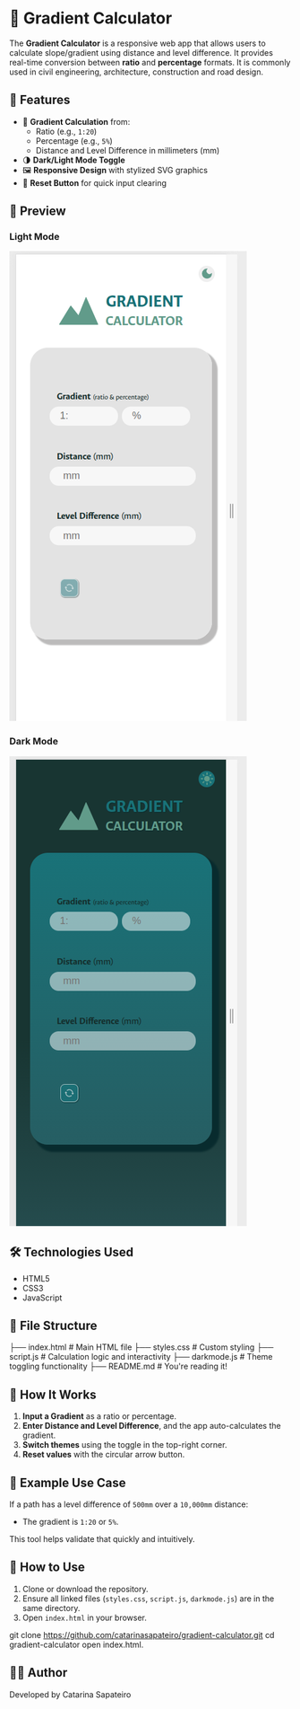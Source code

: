 # 🌄 Gradient Calculator

The **Gradient Calculator** is a responsive web app that allows users to calculate slope/gradient using distance and level difference. It provides real-time conversion between **ratio** and **percentage** formats. It is commonly used in civil engineering, architecture, construction and road design.

## 🚀 Features

- 🧮 **Gradient Calculation** from:
  - Ratio (e.g., `1:20`)
  - Percentage (e.g., `5%`)
  - Distance and Level Difference in millimeters (mm)
- 🌗 **Dark/Light Mode Toggle**
- 🖼️ **Responsive Design** with stylized SVG graphics
- 🔄 **Reset Button** for quick input clearing

## 📸 Preview

### Light Mode

![Gradient Calculator App](./screenshots/app_for_mobile.png)

### Dark Mode

![App in dark mode](./screenshots/app_for_mobile_darkmode.png)

## 🛠️ Technologies Used

- HTML5
- CSS3
- JavaScript

## 📁 File Structure

├── index.html # Main HTML file
├── styles.css # Custom styling
├── script.js # Calculation logic and interactivity
├── darkmode.js # Theme toggling functionality
├── README.md # You're reading it!

## 📐 How It Works

1. **Input a Gradient** as a ratio or percentage.
2. **Enter Distance and Level Difference**, and the app auto-calculates the gradient.
3. **Switch themes** using the toggle in the top-right corner.
4. **Reset values** with the circular arrow button.

## 🧠 Example Use Case

If a path has a level difference of `500mm` over a `10,000mm` distance:

- The gradient is `1:20` or `5%`.

This tool helps validate that quickly and intuitively.

## 🧾 How to Use

1. Clone or download the repository.
2. Ensure all linked files (`styles.css`, `script.js`, `darkmode.js`) are in the same directory.
3. Open `index.html` in your browser.


git clone https://github.com/catarinasapateiro/gradient-calculator.git
cd gradient-calculator
open index.html.


## 👨‍💻 Author
Developed by Catarina Sapateiro




